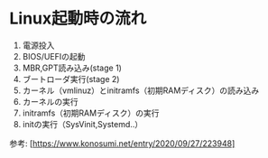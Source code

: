 # Linux起動時の流れ

1. 電源投入
1. BIOS/UEFIの起動
1. MBR,GPT読み込み(stage 1)
1. ブートローダ実行(stage 2)
1. カーネル（vmlinuz）とinitramfs（初期RAMディスク）の読み込み
1. カーネルの実行
1. initramfs（初期RAMディスク）の実行
1. initの実行（SysVinit,Systemd..）

参考: [https://www.konosumi.net/entry/2020/09/27/223948]
